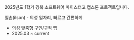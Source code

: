 2025년도 1학기 경북 소프트웨어 마이스터고 캡스톤 프로젝트입니다.

일손(ilson) - 의성 일자리, 빠르고 간편하게
- 의성 맞춤형 구인/구직 앱
- 2025.03 ~ current
 
